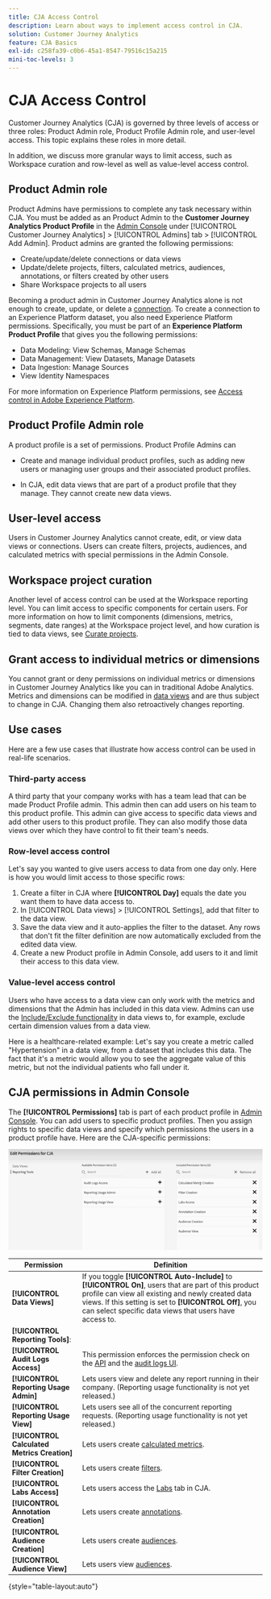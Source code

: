```yaml
---
title: CJA Access Control
description: Learn about ways to implement access control in CJA.
solution: Customer Journey Analytics
feature: CJA Basics
exl-id: c258fa39-c0b6-45a1-8547-79516c15a215
mini-toc-levels: 3
---
```

# CJA Access Control

Customer Journey Analytics (CJA) is governed by three levels of access or three roles: Product Admin role, Product Profile Admin role, and user-level access. This topic explains these roles in more detail. 

In addition, we discuss more granular ways to limit access, such as Workspace curation and row-level as well as value-level access control.

## Product Admin role

Product Admins have permissions to complete any task necessary within CJA. You must be added as an Product Admin to the **Customer Journey Analytics Product Profile** in the [Admin Console](https://adminconsole.adobe.com/enterprise/) under [!UICONTROL Customer Journey Analytics] > [!UICONTROL Admins] tab > [!UICONTROL Add Admin]. Product admins are granted the following permissions:

* Create/update/delete connections or data views
* Update/delete projects, filters, calculated metrics, audiences, annotations, or filters created by other users
* Share Workspace projects to all users

Becoming a product admin in Customer Journey Analytics alone is not enough to create, update, or delete a [connection](/help/connections/overview.md). To create a connection to an Experience Platform dataset, you also need Experience Platform permissions. Specifically, you must be part of an **Experience Platform Product Profile** that gives you the following permissions:

* Data Modeling: View Schemas, Manage Schemas
* Data Management: View Datasets, Manage Datasets
* Data Ingestion: Manage Sources
* View Identity Namespaces  

For more information on Experience Platform permissions, see [Access control in Adobe Experience Platform](https://experienceleague.adobe.com/docs/experience-platform/access-control/home.html).

## Product Profile Admin role

A product profile is a set of permissions. Product Profile Admins can

* Create and manage individual product profiles, such as adding new users or managing user groups and their associated product profiles.

* In CJA, edit data views that are part of a product profile that they manage. They cannot create new data views.

## User-level access

Users in Customer Journey Analytics cannot create, edit, or view data views or connections. Users can create filters, projects, audiences, and calculated metrics with special permissions in the Admin Console.

## Workspace project curation

Another level of access control can be used at the Workspace reporting level. You can limit access to specific components for certain users. For more information on how to limit components (dimensions, metrics, segments, date ranges) at the Workspace project level, and how curation is tied to data views, see [Curate projects](/help/analysis-workspace/curate-share/curate.md).

## Grant access to individual metrics or dimensions

You cannot grant or deny permissions on individual metrics or dimensions in Customer Journey Analytics like you can in traditional Adobe Analytics. Metrics and dimensions can be modified in [data views](/help/data-views/data-views.md) and are thus subject to change in CJA. Changing them also retroactively changes reporting.

## Use cases

Here are a few use cases that illustrate how access control can be used in real-life scenarios.

### Third-party access

A third party that your company works with has a team lead that can be made Product Profile admin. This admin then can add users on his team to this product profile. This admin can give access to specific data views and add other users to this product profile. They can also modify those data views over which they have control to fit their team's needs.

### Row-level access control

Let's say you wanted to give users access to data from one day only. Here is how you would limit access to those specific rows:

1. Create a filter in CJA where **[!UICONTROL Day]** equals the date you want them to have data access to.
1. In [!UICONTROL Data views] > [!UICONTROL Settings], add that filter to the data view.
1. Save the data view and it auto-applies the filter to the dataset. Any rows that don't fit the filter definition are now automatically excluded from the edited data view.
1. Create a new Product profile in Admin Console, add users to it and limit their access to this data view.

### Value-level access control

Users who have access to a data view can only work with the metrics and dimensions that the Admin has included in this data view. Admins can use the [Include/Exclude functionality](/help/data-views/component-settings/include-exclude-values.md) in data views to, for example, exclude certain dimension values from a data view.

Here is a healthcare-related example: Let's say you create a metric called "Hypertension" in a data view, from a dataset that includes this data. The fact that it's a metric would allow you to see the aggregate value of this metric, but not the individual patients who fall under it.

## CJA permissions in Admin Console

The **[!UICONTROL Permissions]** tab is part of each product profile in [Admin Console](https://adminconsole.adobe.com/enterprise/). You can add users to specific product profiles. Then you assign rights to specific data views and specify which permissions the users in a product profile have. Here are the CJA-specific permissions:

![admin console permissions](assets/permissions.png)

| Permission | Definition |
| --- | --- |
| **[!UICONTROL Data Views]** | If you toggle **[!UICONTROL Auto-Include]** to **[!UICONTROL On]**, users that are part of this product profile can view all existing and newly created data views. If this setting is set to **[!UICONTROL Off]**, you can select specific data views that users have access to.  |
| **[!UICONTROL Reporting Tools]**: |   |
| **[!UICONTROL Audit Logs Access]** |  This permission enforces the permission check on the [API](https://adobe.io/cja-apis/docs/endpoints/auditlogs/) and the [audit logs UI](/help/privacy/audit-log.md).  |
| **[!UICONTROL Reporting Usage Admin]** | Lets users view and delete any report running in their company. (Reporting usage functionality is not yet released.)  |
| **[!UICONTROL Reporting Usage View]** | Lets users see all of the concurrent reporting requests. (Reporting usage functionality is not yet released.) |
| **[!UICONTROL Calculated Metrics Creation]** | Lets users create [calculated metrics](/help/components/calc-metrics/calc-metr-overview.md). |
| **[!UICONTROL Filter Creation]** | Lets users create [filters](/help/components/filters/filters-overview.md). |
| **[!UICONTROL Labs Access]** | Lets users access the [Labs](/help/labs/labs.md) tab in CJA. |
| **[!UICONTROL Annotation Creation]** | Lets users create [annotations](/help/components/annotations/overview.md). |
| **[!UICONTROL Audience Creation]** | Lets users create [audiences](/help/components/audiences/audiences-overview.md). |
| **[!UICONTROL Audience View]** | Lets users view [audiences](/help/components/audiences/audiences-overview.md). |

{style="table-layout:auto"}
